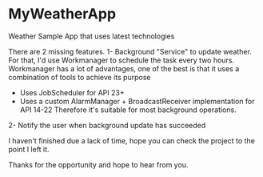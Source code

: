 # MyWeatherApp
Weather Sample App that uses latest technologies

There are 2 missing features.
1- Background "Service" to update weather.
  For that, I'd use Workmanager to schedule the task every two hours.
  Workmanager has a lot of advantages, one of the best is that it uses a combination of tools to achieve  its purpose
  - Uses JobScheduler for API 23+
  - Uses a custom AlarmManager + BroadcastReceiver implementation for API 14-22
  Therefore it's suitable for most background operations.

2- Notify the user when background update has succeeded

I haven't finished due a lack of time, hope you can check the project to the point I left it.

Thanks for the opportunity and hope to hear from you.